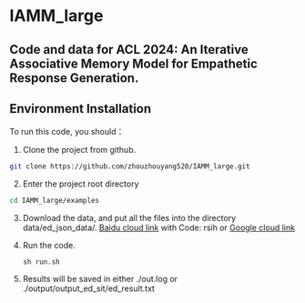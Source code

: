 # IAMM_large

## Code and data for ACL 2024: An Iterative Associative Memory Model for Empathetic Response Generation.


## Environment Installation
To run this code, you should：
1. Clone the project from github.
```sh
git clone https://github.com/zhouzhouyang520/IAMM_large.git
```
2. Enter the project root directory
```sh
cd IAMM_large/examples
```
3. Download the data, and put all the files into the directory data/ed_json_data/. [Baidu cloud link](https://pan.baidu.com/s/1IWqai_qW1_4ROTkQlKHwVA?pwd=rsih) with Code: rsih or [Google cloud link](https://drive.google.com/file/d/1mqc5kfpOEqYgFQIUqmjxZa0yidNPkhSA/view?usp=drive_link)

4. Run the code.
   ```
   sh run.sh
   ```

5. Results will be saved in either ./out.log or ./output/output_ed_sit/ed_result.txt
